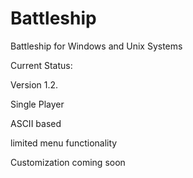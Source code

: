 # Battleship
Battleship for Windows and Unix Systems

Current Status:

Version 1.2. 

Single Player

ASCII based

limited menu functionality

Customization coming soon
